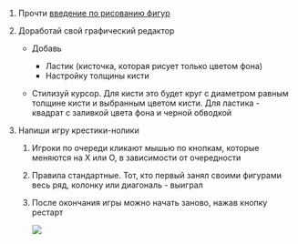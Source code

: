 1. Прочти [введение по рисованию фигур](https://docs.microsoft.com/ru-ru/dotnet/framework/wpf/graphics-multimedia/shapes-and-basic-drawing-in-wpf-overview)

2. Доработай свой графический редактор

   - Добавь

     - Ластик (кисточка, которая рисует только цветом фона)
     - Настройку толщины кисти

   - Стилизуй курсор. Для кисти это будет круг с диаметром равным толщине кисти и выбранным цветом кисти. Для ластика - квадрат с заливкой цвета фона и черной обводкой

3. Напиши игру крестики-нолики

   1. Игроки по очереди кликают мышью по кнопкам, которые меняются на X или O, в зависимости от очередности

   2. Правила стандартные. Тот, кто первый занял своими фигурами весь ряд, колонку или диагональ - выиграл

   3. После окончания игры можно начать заново, нажав кнопку рестарт

      ![](https://camo.githubusercontent.com/8fd3055a5fc6e79733234dc720653200b6c2232d/68747470733a2f2f6170692e6d6f6e6f736e61702e636f6d2f7270632f66696c652f646f776e6c6f61643f69643d75713669353335576f4d4567394a7242354566384d31637579576c77454426747970653d6174746163686d656e74)
